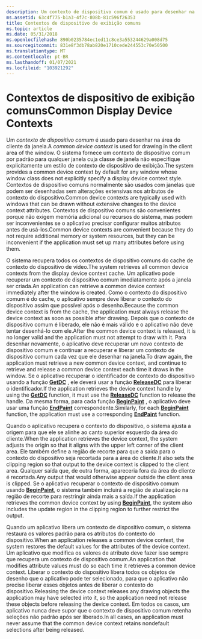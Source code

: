 ```yaml
---
description: Um contexto de dispositivo comum é usado para desenhar na área do cliente da janela.
ms.assetid: 63c4f775-b1a3-4f7c-808b-81c596f26353
title: Contextos de dispositivo de exibição comuns
ms.topic: article
ms.date: 05/31/2018
ms.openlocfilehash: 890b0235784ec1ed11c8ce3a553244629a008d75
ms.sourcegitcommit: 831e8f3db78ab820e1710cede244553c70e50500
ms.translationtype: MT
ms.contentlocale: pt-BR
ms.lasthandoff: 01/07/2021
ms.locfileid: "103921292"
---
```

# <a name="common-display-device-contexts"></a><span data-ttu-id="55350-103">Contextos de dispositivo de exibição comuns</span><span class="sxs-lookup"><span data-stu-id="55350-103">Common Display Device Contexts</span></span>

<span data-ttu-id="55350-104">Um *contexto de dispositivo comum* é usado para desenhar na área do cliente da janela.</span><span class="sxs-lookup"><span data-stu-id="55350-104">A *common device context* is used for drawing in the client area of the window.</span></span> <span data-ttu-id="55350-105">O sistema fornece um contexto de dispositivo comum por padrão para qualquer janela cuja classe de janela não especifique explicitamente um estilo de contexto de dispositivo de exibição.</span><span class="sxs-lookup"><span data-stu-id="55350-105">The system provides a common device context by default for any window whose window class does not explicitly specify a display device context style.</span></span> <span data-ttu-id="55350-106">Contextos de dispositivo comuns normalmente são usados com janelas que podem ser desenhadas sem alterações extensivas nos atributos de contexto do dispositivo.</span><span class="sxs-lookup"><span data-stu-id="55350-106">Common device contexts are typically used with windows that can be drawn without extensive changes to the device context attributes.</span></span> <span data-ttu-id="55350-107">Contextos de dispositivo comuns são convenientes porque não exigem memória adicional ou recursos do sistema, mas podem ser inconvenientes se o aplicativo precisar configurar muitos atributos antes de usá-los.</span><span class="sxs-lookup"><span data-stu-id="55350-107">Common device contexts are convenient because they do not require additional memory or system resources, but they can be inconvenient if the application must set up many attributes before using them.</span></span>

<span data-ttu-id="55350-108">O sistema recupera todos os contextos de dispositivo comuns do cache de contexto do dispositivo de vídeo.</span><span class="sxs-lookup"><span data-stu-id="55350-108">The system retrieves all common device contexts from the display device context cache.</span></span> <span data-ttu-id="55350-109">Um aplicativo pode recuperar um contexto de dispositivo comum imediatamente após a janela ser criada.</span><span class="sxs-lookup"><span data-stu-id="55350-109">An application can retrieve a common device context immediately after the window is created.</span></span> <span data-ttu-id="55350-110">Como o contexto do dispositivo comum é do cache, o aplicativo sempre deve liberar o contexto do dispositivo assim que possível após o desenho.</span><span class="sxs-lookup"><span data-stu-id="55350-110">Because the common device context is from the cache, the application must always release the device context as soon as possible after drawing.</span></span> <span data-ttu-id="55350-111">Depois que o contexto de dispositivo comum é liberado, ele não é mais válido e o aplicativo não deve tentar desenhá-lo com ele.</span><span class="sxs-lookup"><span data-stu-id="55350-111">After the common device context is released, it is no longer valid and the application must not attempt to draw with it.</span></span> <span data-ttu-id="55350-112">Para desenhar novamente, o aplicativo deve recuperar um novo contexto de dispositivo comum e continuar a recuperar e liberar um contexto de dispositivo comum cada vez que ele desenhar na janela.</span><span class="sxs-lookup"><span data-stu-id="55350-112">To draw again, the application must retrieve a new common device context, and continue to retrieve and release a common device context each time it draws in the window.</span></span> <span data-ttu-id="55350-113">Se o aplicativo recuperar o identificador de contexto do dispositivo usando a função [**GetDC**](/windows/desktop/api/Winuser/nf-winuser-getdc) , ele deverá usar a função [**ReleaseDC**](/windows/desktop/api/Winuser/nf-winuser-releasedc) para liberar o identificador.</span><span class="sxs-lookup"><span data-stu-id="55350-113">If the application retrieves the device context handle by using the [**GetDC**](/windows/desktop/api/Winuser/nf-winuser-getdc) function, it must use the [**ReleaseDC**](/windows/desktop/api/Winuser/nf-winuser-releasedc) function to release the handle.</span></span> <span data-ttu-id="55350-114">Da mesma forma, para cada função [**BeginPaint**](/windows/desktop/api/Winuser/nf-winuser-beginpaint) , o aplicativo deve usar uma função [**EndPaint**](/windows/desktop/api/Winuser/nf-winuser-endpaint) correspondente.</span><span class="sxs-lookup"><span data-stu-id="55350-114">Similarly, for each [**BeginPaint**](/windows/desktop/api/Winuser/nf-winuser-beginpaint) function, the application must use a corresponding [**EndPaint**](/windows/desktop/api/Winuser/nf-winuser-endpaint) function.</span></span>

<span data-ttu-id="55350-115">Quando o aplicativo recupera o contexto do dispositivo, o sistema ajusta a origem para que ele se alinhe ao canto superior esquerdo da área do cliente.</span><span class="sxs-lookup"><span data-stu-id="55350-115">When the application retrieves the device context, the system adjusts the origin so that it aligns with the upper left corner of the client area.</span></span> <span data-ttu-id="55350-116">Ele também define a região de recorte para que a saída para o contexto do dispositivo seja recortada para a área do cliente.</span><span class="sxs-lookup"><span data-stu-id="55350-116">It also sets the clipping region so that output to the device context is clipped to the client area.</span></span> <span data-ttu-id="55350-117">Qualquer saída que, de outra forma, apareceria fora da área do cliente é recortada.</span><span class="sxs-lookup"><span data-stu-id="55350-117">Any output that would otherwise appear outside the client area is clipped.</span></span> <span data-ttu-id="55350-118">Se o aplicativo recuperar o contexto de dispositivo comum usando [**BeginPaint**](/windows/desktop/api/Winuser/nf-winuser-beginpaint), o sistema também incluirá a região de atualização na região de recorte para restringir ainda mais a saída.</span><span class="sxs-lookup"><span data-stu-id="55350-118">If the application retrieves the common device context by using [**BeginPaint**](/windows/desktop/api/Winuser/nf-winuser-beginpaint), the system also includes the update region in the clipping region to further restrict the output.</span></span>

<span data-ttu-id="55350-119">Quando um aplicativo libera um contexto de dispositivo comum, o sistema restaura os valores padrão para os atributos do contexto do dispositivo.</span><span class="sxs-lookup"><span data-stu-id="55350-119">When an application releases a common device context, the system restores the default values for the attributes of the device context.</span></span> <span data-ttu-id="55350-120">Um aplicativo que modifica os valores de atributo deve fazer isso sempre que recupera um contexto de dispositivo comum.</span><span class="sxs-lookup"><span data-stu-id="55350-120">An application that modifies attribute values must do so each time it retrieves a common device context.</span></span> <span data-ttu-id="55350-121">Liberar o contexto do dispositivo libera todos os objetos de desenho que o aplicativo pode ter selecionado, para que o aplicativo não precise liberar esses objetos antes de liberar o contexto do dispositivo.</span><span class="sxs-lookup"><span data-stu-id="55350-121">Releasing the device context releases any drawing objects the application may have selected into it, so the application need not release these objects before releasing the device context.</span></span> <span data-ttu-id="55350-122">Em todos os casos, um aplicativo nunca deve supor que o contexto de dispositivo comum retenha seleções não padrão após ser liberado.</span><span class="sxs-lookup"><span data-stu-id="55350-122">In all cases, an application must never assume that the common device context retains nondefault selections after being released.</span></span>

 

 



